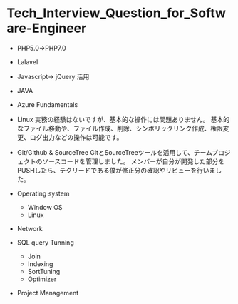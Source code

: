 # Tech_Interview_Question_for_Software-Engineer
 
 * PHP5.0->PHP7.0
 * Lalavel 
 * Javascript-> jQuery 活用
 * JAVA
 * Azure Fundamentals
 * Linux
	実務の経験はないですが、基本的な操作には問題ありません。
基本的なファイル移動や、ファイル作成、削除、シンボリックリンク作成、権限変更、ログ出力などの操作は可能です。

 * Git/Github & SourceTree
	GitとSourceTreeツールを活用して、チームプロジェクトのソースコードを管理しました。
メンバーが自分が開発した部分をPUSHしたら、テクリードである僕が修正分の確認やリビューを行いました。

 * Operating system
 	- Window OS
 	- Linux
 * Network
 * SQL query Tunning 
 	- Join
 	- Indexing
 	- SortTuning
 	- Optimizer
 * Project Management
